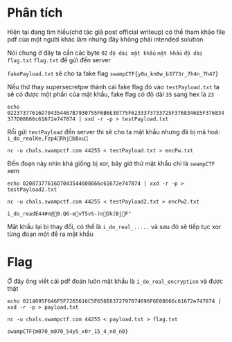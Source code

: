 
# Phân tích
Hiện tại đang tìm hiểu(chờ tác giả post official writeup) có thể tham khảo file pdf của một người khác làm nhưng đây không phải intended solution

Nói chung ở đây ta cần các byte `02` `độ dài mật khẩu` `mật khẩu` `độ dài flag.txt` `flag.txt` để gửi đến server

`fakePayload.txt` sẽ cho ta fake flag `swampCTF{y0u_kn0w_b3773r_7h4n_7h47}`

Nếu thử thay supersecretpw thành cái fake flag đó vào `testPayload.txt` ta sẽ có được một phần của mật khẩu, fake flag có độ dài `35` sang hex là `23`

`echo 02237377616D704354467B7930755F6B6E30775F6233373733725F3768346E5F376834377D08666c61672e747874 | xxd -r -p > testPayload.txt`

Rồi gửi `testPayload` đến server thì sẽ cho ta mật khẩu nhưng đã bị mã hoá: `i_do_realKe,Fzp4RhjbBxu`

`nc -u chals.swampctf.com 44255 < testPayload.txt > encPw.txt`

Đến đoạn này nhìn khá giống bị xor, bây giờ thử mật khẩu chỉ là `swampCTF` xem

`echo 02087377616D7043544608666c61672e747874 | xxd -r -p > testPayload2.txt`

`nc -u chals.swampctf.com 44255 < testPayload2.txt > encPw2.txt`

`i_do_readE44#n@0.Q6-evT5vS-)nOk(BjF"`

Mật khẩu lại bị thay đổi, có thể là `i_do_real_.....` và sau đó sẽ tiếp tục xor từng đoạn một để ra mật khẩu

# Flag
Ở đây ông viết cái pdf đoán luôn mật khẩu là `i_do_real_encryption` và được thật 

`echo 0214695F646F5F7265616C5F656E6372797074696F6E08666c61672e747874 | xxd -r -p > payload.txt`

`nc -u chals.swampctf.com 44255 < payload.txt > flag.txt`

`swampCTF{m070_m070_54y5_x0r_15_4_n0_n0}`